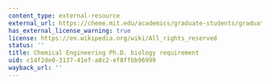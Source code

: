 ```yaml
---
content_type: external-resource
external_url: https://cheme.mit.edu/academics/graduate-students/graduate-programs/phdscd-program/
has_external_license_warning: true
license: https://en.wikipedia.org/wiki/All_rights_reserved
status: ''
title: Chemical Engineering Ph.D. biology requirement
uid: c14f2de0-3137-41ef-a8c2-ef8ffbb96999
wayback_url: ''
---
```

